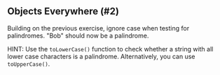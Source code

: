 ## Objects Everywhere (#2)

Building on the previous exercise, ignore case when testing
for palindromes. "Bob" should now be a palindrome.

HINT: Use the `toLowerCase()` function to check whether a string with all
lower case characters is a palindrome. Alternatively, you can use
`toUpperCase()`.